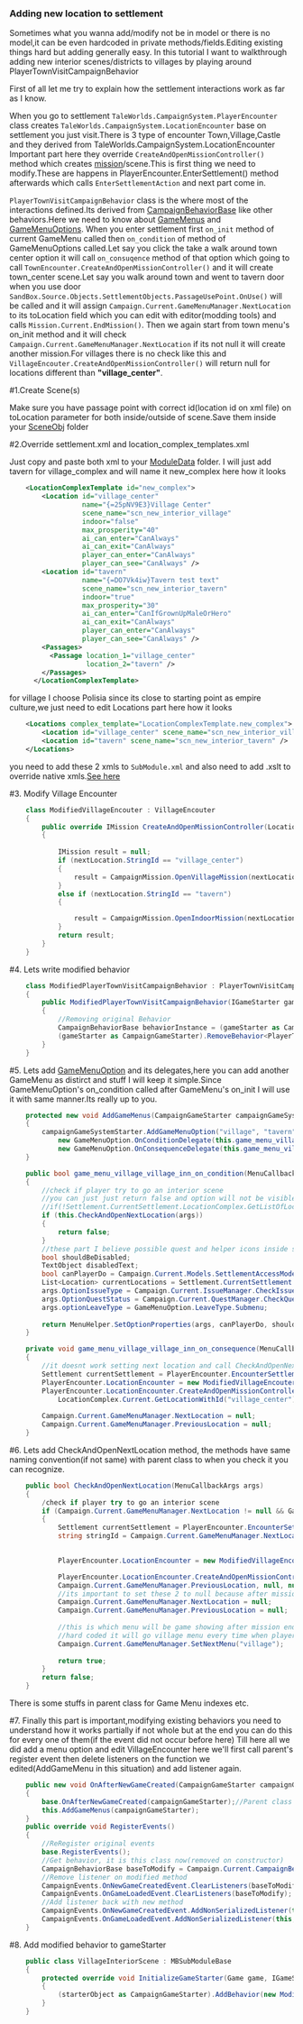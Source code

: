 ### Adding new location to settlement
Sometimes what you wanna add/modify not be in model or there is no model,it can be even hardcoded in private methods/fields.Editing existing things hard but adding generally easy.
In this tutorial I want to walkthrough adding new interior scenes/districts to villages by playing around PlayerTownVisitCampaignBehavior

First of all let me try to explain how the settlement interactions work as far as I know.

When you go to settlement `TaleWorlds.CampaignSystem.PlayerEncounter` class creates `TaleWorlds.CampaignSystem.LocationEncounter` base on settlement you just visit.There is 3 type of encounter Town,Village,Castle and they derived from TaleWorlds.CampaignSystem.LocationEncounter
Important part here they override `CreateAndOpenMissionController()` method which creates [mission](../_csharp-api/mountandblade/mission.md)/scene.This is first thing we need to modify.These are happens in PlayerEncounter.EnterSettlement() method afterwards which calls `EnterSettlementAction`
and next part come in.

`PlayerTownVisitCampaignBehavior` class is the where most of the interactions defined.Its derived from [CampaignBehaviorBase](../_csharp-api/campaignsystem/campaignbehaviorbase.md) like other behaviors.Here we need to know about [GameMenus](../_csharp-api/campaignsystem/gamemenu.md) and [GameMenuOptions](../_csharp-api/campaignsystem/gamemenu.md).
When you enter settlement first `on_init` method of current GameMenu called then `on_condition` of method of GameMenuOptions called.Let say you click the take a walk around town center option it will call  `on_consuqence` method of that option which going to call
`TownEncounter.CreateAndOpenMissionController()` and it will create town_center scene.Let say you walk around town and went to tavern door when you use door `SandBox.Source.Objects.SettlementObjects.PassageUsePoint.OnUse()` will be called and it will assign `Campaign.Current.GameMenuManager.NextLocation` to its toLocation field which you can edit with editor(modding tools) and calls `Mission.Current.EndMission()`.
Then we again start from town menu's on_init method and it will check `Campaign.Current.GameMenuManager.NextLocation` if its not null it will create another mission.For villages there is no check like this and `VillageEncouter.CreateAndOpenMissionController()` will return null for locations different than **"village_center"**.


#1.Create Scene(s)

Make sure you have passage point with correct id(location id on xml file) on toLocation parameter for both inside/outside of scene.Save them inside your [SceneObj](../_intro/folder-structure.md) folder

#2.Override settlement.xml and location_complex_templates.xml

Just copy and paste both xml to your [ModuleData](../_intro/folder-structure.md) folder.
I will just add tavern for village_complex and will name it new_complex here how it looks
```xml
	<LocationComplexTemplate id="new_complex">
		<Location id="village_center"
				  name="{=25pNV9E3}Village Center"
				  scene_name="scn_new_interior_village"
				  indoor="false"
				  max_prosperity="40"
				  ai_can_enter="CanAlways"
				  ai_can_exit="CanAlways"
				  player_can_enter="CanAlways"
				  player_can_see="CanAlways" />
		<Location id="tavern"
				  name="{=DO7Vk4iw}Tavern test text"
				  scene_name="scn_new_interior_tavern"
				  indoor="true"
				  max_prosperity="30"
				  ai_can_enter="CanIfGrownUpMaleOrHero"
				  ai_can_exit="CanAlways"
				  player_can_enter="CanAlways"
				  player_can_see="CanAlways" />		  
		<Passages>
		  <Passage location_1="village_center"
				   location_2="tavern" />
		</Passages>
	  </LocationComplexTemplate> 
```
for village I choose Polisia since its close to starting point as empire culture,we just need to edit Locations part here how it looks
```xml
	<Locations complex_template="LocationComplexTemplate.new_complex">
		<Location id="village_center" scene_name="scn_new_interior_village" />
		<Location id="tavern" scene_name="scn_new_interior_tavern" />
	</Locations>
```
you need to add these 2 xmls to `SubModule.xml` and also need to add .xslt to override native xmls.[See here](http://docs.modding.bannerlord.com/bestpractices/xslt_usage_tutorial/)

#3.
Modify Village Encounter
```csharp
	class ModifiedVillageEncouter : VillageEncouter
	{
		public override IMission CreateAndOpenMissionController(Location nextLocation, Location previousLocation = null, CharacterObject talkToChar = null, string playerSpecialSpawnTag = null)
		{
					
			IMission result = null;
			if (nextLocation.StringId == "village_center")
			{
				result = CampaignMission.OpenVillageMission(nextLocation.GetSceneName(1), nextLocation, talkToChar);
			}
			else if (nextLocation.StringId == "tavern")
			{

				result = CampaignMission.OpenIndoorMission(nextLocation.GetSceneName(1), 1, nextLocation, talkToChar);
			}
			return result;
		}
	}
```
#4.
Lets write modified behavior
```csharp
	class ModifiedPlayerTownVisitCampaignBehavior : PlayerTownVisitCampaignBehavior
	{
		public ModifiedPlayerTownVisitCampaignBehavior(IGameStarter gameStarter)
		{
			//Removing original Behavior
			CampaignBehaviorBase behaviorInstance = (gameStarter as CampaignGameStarter).CampaignBehaviors.ToList<CampaignBehaviorBase>().Find(x => x.GetType()==typeof(PlayerTownVisitCampaignBehavior));
			(gameStarter as CampaignGameStarter).RemoveBehavior<PlayerTownVisitCampaignBehavior>(behaviorInstance as PlayerTownVisitCampaignBehavior);
		}
	}	
```
#5.
Lets add [GameMenuOption](../_csharp-api/campaignsystem/gamemenu.md) and its delegates,here you can add another GameMenu as distirct and stuff I will keep it simple.Since GameMenuOption's on_condition called after GameMenu's on_init I will use it with same manner.Its really up to you.
```csharp
	protected new void AddGameMenus(CampaignGameStarter campaignGameSystemStarter)
	{
		campaignGameSystemStarter.AddGameMenuOption("village", "tavern", "{=l9sFJawW}Visit the local inn!!",
			new GameMenuOption.OnConditionDelegate(this.game_menu_village_village_inn_on_condition),
			new GameMenuOption.OnConsequenceDelegate(this.game_menu_village_village_inn_on_consequence), false, 0);
	}  

	public bool game_menu_village_village_inn_on_condition(MenuCallbackArgs args)
	{     
		//check if player try to go an interior scene
		//you can just just return false and option will not be visible also you can enable it for specific settlement etc. here like:
		//if(!Settlement.CurrentSettlement.LocationComplex.GetListOfLocations().Any((Location x) => x.StringId == "tavern")) return false
		if (this.CheckAndOpenNextLocation(args))
		{
			return false;
		}
		//these part I believe possible quest and helper icons inside scene when you press ALT
		bool shouldBeDisabled;
		TextObject disabledText;
		bool canPlayerDo = Campaign.Current.Models.SettlementAccessModel.CanMainHeroAccessLocation(Settlement.CurrentSettlement, "tavern", out shouldBeDisabled, out disabledText);
		List<Location> currentLocations = Settlement.CurrentSettlement.LocationComplex.FindAll((string x) => x == "tavern").ToList<Location>();
		args.OptionIssueType = Campaign.Current.IssueManager.CheckIssueForMenuLocations(currentLocations);
		args.OptionQuestStatus = Campaign.Current.QuestManager.CheckQuestForMenuLocations(currentLocations);
		args.optionLeaveType = GameMenuOption.LeaveType.Submenu;
		
		return MenuHelper.SetOptionProperties(args, canPlayerDo, shouldBeDisabled, disabledText);
	}     

	private void game_menu_village_village_inn_on_consequence(MenuCallbackArgs args)
	{
		//it doesnt work setting next location and call CheckAndOpenNextLocation due to MapState basicially same code in CheckAndOpenNextLocation probably can be reduced to 1 method
		Settlement currentSettlement = PlayerEncounter.EncounterSettlement;
		PlayerEncounter.LocationEncounter = new ModifiedVillageEncouter(currentSettlement);//here we use our modified encounter
		PlayerEncounter.LocationEncounter.CreateAndOpenMissionController(LocationComplex.Current.GetLocationWithId("tavern"),
			LocationComplex.Current.GetLocationWithId("village_center"), null, null);
					
		Campaign.Current.GameMenuManager.NextLocation = null;
		Campaign.Current.GameMenuManager.PreviousLocation = null;
	}     
```
#6.
Lets add CheckAndOpenNextLocation method, the methods have same naming convention(if not same) with parent class to when you check it you can recognize.
```csharp
	public bool CheckAndOpenNextLocation(MenuCallbackArgs args)
	{
		/check if player try to go an interior scene
		if (Campaign.Current.GameMenuManager.NextLocation != null && GameStateManager.Current.ActiveState is MapState)
		{
			Settlement currentSettlement = PlayerEncounter.EncounterSettlement;
			string stringId = Campaign.Current.GameMenuManager.NextLocation.StringId;

			
			PlayerEncounter.LocationEncounter = new ModifiedVillageEncouter(currentSettlement);

			PlayerEncounter.LocationEncounter.CreateAndOpenMissionController(Campaign.Current.GameMenuManager.NextLocation,
			Campaign.Current.GameMenuManager.PreviousLocation, null, null);
			//its important to set these 2 to null because after mission end game switch to menu and if Next location not null it will loop here(passage points(Doors) does assign next points)
			Campaign.Current.GameMenuManager.NextLocation = null;
			Campaign.Current.GameMenuManager.PreviousLocation = null;
						
			//this is which menu will be game showing after mission end(using passage points(door) also ends mission)
			//hard coded it will go village menu every time when player leave area
			Campaign.Current.GameMenuManager.SetNextMenu("village");
						
			return true;
		}
		return false;
	}
```
There is some stuffs in parent class  for Game Menu indexes etc.

#7.
Finally this part is important,modifying existing behaviors you need to understand how it works partially if not whole but at the end you can do this for every one of them(if the event did not occur before here)
Till here all we did add a menu option and edit VillageEncounter here we'll first call parent's register event then delete listeners on the function we edited(AddGameMenu in this situation) and add listener again.
```csharp
	public new void OnAfterNewGameCreated(CampaignGameStarter campaignGameStarter)
	{
		base.OnAfterNewGameCreated(campaignGameStarter);//Parent class call add game menu here
		this.AddGameMenus(campaignGameStarter);
	}
	public override void RegisterEvents()
	{
		//ReRegister original events
		base.RegisterEvents();
		//Get behavior, it is this class now(removed on constructor)
		CampaignBehaviorBase baseToModify = Campaign.Current.CampaignBehaviorManager.GetBehavior<ModifiedPlayerTownVisitCampaignBehavior>();
		//Remove listener on modified method
		CampaignEvents.OnNewGameCreatedEvent.ClearListeners(baseToModify);
		CampaignEvents.OnGameLoadedEvent.ClearListeners(baseToModify);
		//Add listener back with new method
		CampaignEvents.OnNewGameCreatedEvent.AddNonSerializedListener(this, new Action<CampaignGameStarter>(this.OnAfterNewGameCreated));
		CampaignEvents.OnGameLoadedEvent.AddNonSerializedListener(this, new Action<CampaignGameStarter>(this.OnAfterNewGameCreated));
	}
```
#8.
Add modified behavior to gameStarter
```csharp
	public class VillageInteriorScene : MBSubModuleBase
	{
		protected override void InitializeGameStarter(Game game, IGameStarter starterObject)
		{
			(starterObject as CampaignGameStarter).AddBehavior(new ModifiedPlayerTownVisitCampaignBehavior(starterObject));
		}
	}
```